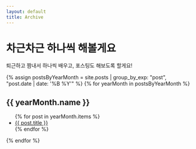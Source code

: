 ```yaml
---
layout: default
title: Archive
---
```


# 차근차근 하나씩 해볼게요
퇴근하고 짬내서 하나씩 배우고, 포스팅도 해보도록 할게요!

{% assign postsByYearMonth = site.posts | group_by_exp: "post", "post.date | date: '%B %Y'" %}
{% for yearMonth in postsByYearMonth %}
  <h2>{{ yearMonth.name }}</h2>
  <ul>
    {% for post in yearMonth.items %}
      <li><a href="{{ post.url }}">{{ post.title }}</a></li>
    {% endfor %}
  </ul>
{% endfor %}
